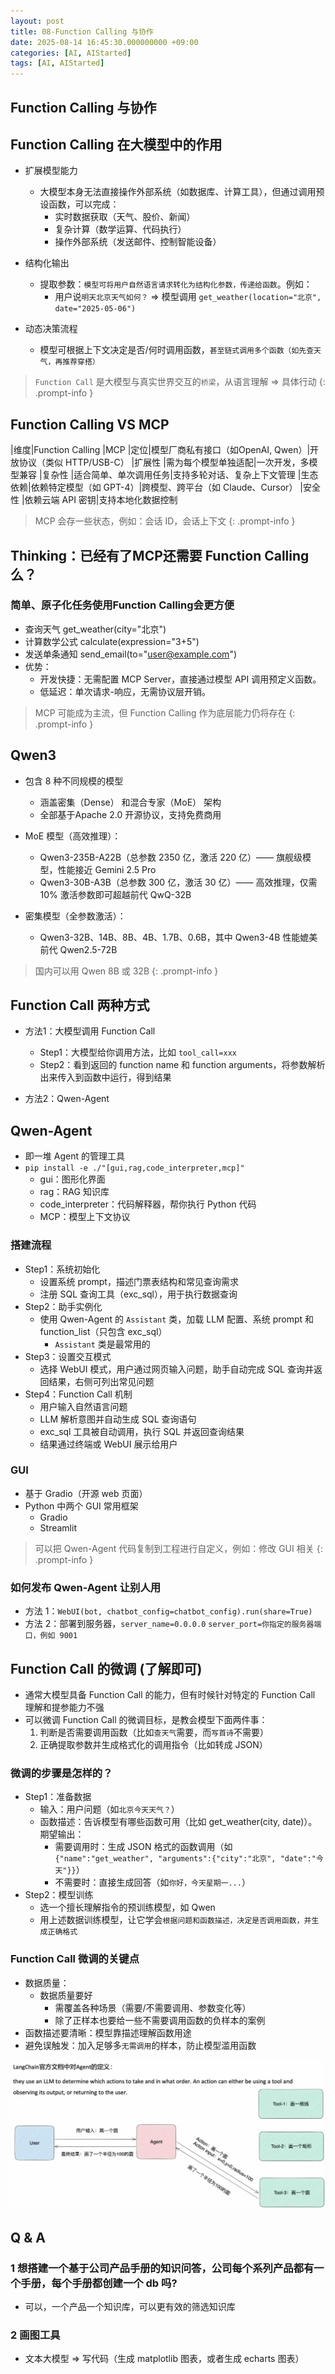 ```yaml
---
layout: post
title: 08-Function Calling 与协作
date: 2025-08-14 16:45:30.000000000 +09:00
categories: [AI, AIStarted]
tags: [AI, AIStarted]
---
```



## Function Calling 与协作

## Function Calling 在大模型中的作用
* 扩展模型能力
  - 大模型本身无法直接操作外部系统（如数据库、计算工具），但通过调用预设函数，可以完成：
    - 实时数据获取（天气、股价、新闻）
    - 复杂计算（数学运算、代码执行）
    - 操作外部系统（发送邮件、控制智能设备）


* 结构化输出
  - 提取参数：`模型可将用户自然语言请求转化为结构化参数，传递给函数`。例如：
    - 用户说`明天北京天气如何？` => 模型调用 `get_weather(location="北京", date="2025-05-06")`


* 动态决策流程
  - 模型可根据上下文决定是否/何时调用函数，`甚至链式调用多个函数（如先查天气，再推荐穿搭）`


> `Function Call` 是大模型与真实世界交互的`桥梁`，从语言理解 => 具体行动
{: .prompt-info }



## Function Calling VS MCP

|维度|Function Calling |MCP
|定位|模型厂商私有接口（如OpenAI, Qwen）|开放协议（类似 HTTP/USB-C）
|扩展性 |需为每个模型单独适配|一次开发，多模型兼容
|复杂性 |适合简单、单次调用任务|支持多轮对话、复杂上下文管理
|生态依赖|依赖特定模型（如 GPT-4）|跨模型、跨平台（如 Claude、Cursor）
|安全性 |依赖云端 API 密钥|支持本地化数据控制

> MCP 会存一些状态，例如：会话 ID，会话上下文
{: .prompt-info }



## Thinking：已经有了MCP还需要 Function Calling 么？
### 简单、原子化任务使用Function Calling会更方便
* 查询天气 get_weather(city="北京")
* 计算数学公式 calculate(expression="3+5")
* 发送单条通知 send_email(to="user@example.com")
* 优势：
  - 开发快捷：无需配置 MCP Server，直接通过模型 API 调用预定义函数。
  - 低延迟：单次请求-响应，无需协议层开销。

> MCP 可能成为主流，但 Function Calling 作为底层能力仍将存在
{: .prompt-info }



## Qwen3
* 包含 8 种不同规模的模型
  - 涵盖密集（Dense） 和混合专家（MoE） 架构
  - 全部基于Apache 2.0 开源协议，支持免费商用
  
* MoE 模型（高效推理）：
  - Qwen3-235B-A22B（总参数 2350 亿，激活 220 亿）—— 旗舰级模型，性能接近 Gemini 2.5 Pro
  - Qwen3-30B-A3B（总参数 300 亿，激活 30 亿）—— 高效推理，仅需 10% 激活参数即可超越前代 QwQ-32B
* 密集模型（全参数激活）：
  - Qwen3-32B、14B、8B、4B、1.7B、0.6B，其中 Qwen3-4B 性能媲美前代 Qwen2.5-72B


> 国内可以用 Qwen 8B 或 32B
{: .prompt-info }



## Function Call 两种方式
* 方法1：大模型调用 Function Call
  - Step1：大模型给你调用方法，比如 `tool_call=xxx`
  - Step2：看到返回的 function name 和 function arguments，将参数解析出来传入到函数中运行，得到结果

* 方法2：Qwen-Agent


## Qwen-Agent
* 即一堆 Agent 的管理工具
* `pip install -e ./"[gui,rag,code_interpreter,mcp]"`
  - gui：图形化界面
  - rag：RAG 知识库
  - code_interpreter：代码解释器，帮你执行 Python 代码
  - MCP：模型上下文协议


### 搭建流程
* Step1：系统初始化
  - 设置系统 prompt，描述门票表结构和常见查询需求
  - 注册 SQL 查询工具（exc_sql），用于执行数据查询
* Step2：助手实例化
  - 使用 Qwen-Agent 的 `Assistant` 类，加载 LLM 配置、系统 prompt 和 function_list（只包含 exc_sql）
    - `Assistant` 类是最常用的
* Step3：设置交互模式
  - 选择 WebUI 模式，用户通过网页输入问题，助手自动完成 SQL 查询并返回结果，右侧可列出常见问题
* Step4：Function Call 机制
  - 用户输入自然语言问题
  - LLM 解析意图并自动生成 SQL 查询语句
  - exc_sql 工具被自动调用，执行 SQL 并返回查询结果
  - 结果通过终端或 WebUI 展示给用户


### GUI 
* 基于 Gradio（开源 web 页面）
* Python 中两个 GUI 常用框架
  - Gradio
  - Streamlit
  
  
> 可以把 Qwen-Agent 代码复制到工程进行自定义，例如：修改 GUI 相关
{: .prompt-info }


### 如何发布 Qwen-Agent 让别人用
* 方法 1：`WebUI(bot, chatbot_config=chatbot_config).run(share=True)`
* 方法 2：部署到服务器，`server_name=0.0.0.0` `server_port=你指定的服务器端口，例如 9001`



## Function Call 的微调 (了解即可)
* 通常大模型具备 Function Call 的能力，但有时候针对特定的 Function Call 理解和提参能力不强
* 可以微调 Function Call 的微调目标，是教会模型下面两件事：
  1. 判断是否需要调用函数（比如`查天气`需要，而`写首诗`不需要）
  2. 正确提取参数并生成格式化的调用指令（比如转成 JSON）



### 微调的步骤是怎样的？
* Step1：准备数据
  - 输入：用户问题（如`北京今天天气？`）
  - 函数描述：告诉模型有哪些函数可用（比如 get_weather(city, date)）。期望输出：
    - 需要调用时：生成 JSON 格式的函数调用（如 `{"name":"get_weather", "arguments":{"city":"北京", "date":"今天"}}`）
    - 不需要时：直接生成回答（如`你好，今天星期一...`）
* Step2：模型训练
  - 选一个擅长理解指令的预训练模型，如 Qwen
  - 用上述数据训练模型，让它学会`根据问题和函数描述，决定是否调用函数，并生成正确格式`


### Function Call 微调的关键点
* 数据质量：
  - 数据质量要好
    - 需覆盖各种场景（需要/不需要调用、参数变化等）
    - 除了正样本也要给一些不需要调用函数的负样本的案例
* 函数描述要清晰：模型靠描述理解函数用途
* 避免误触发：加入足够多`无需调用`的样本，防止模型滥用函数





![image](/assets/img/ai/start/lang_1.jpg)







## Q & A

### 1 想搭建一个基于公司产品手册的知识问答，公司每个系列产品都有一个手册，每个手册都创建一个 db 吗?
* 可以，一个产品一个知识库，可以更有效的筛选知识库


### 2 画图工具
* 文本大模型 => 写代码（生成 matplotlib 图表，或者生成 echarts 图表）

